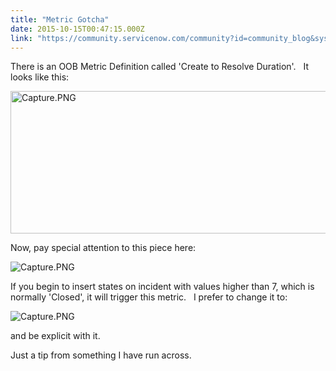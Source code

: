 ```yaml
---
title: "Metric Gotcha"
date: 2015-10-15T00:47:15.000Z
link: "https://community.servicenow.com/community?id=community_blog&sys_id=a61d62e5dbd0dbc01dcaf3231f961935"
---
```

<p>There is an OOB Metric Definition called 'Create to Resolve Duration'.   It looks like this:</p><p></p><p><img  alt="Capture.PNG" class="image-0 jive-image" src="e39fcd4edb14d304b322f4621f961998.iix" style="height: 228px; width: 620px;"/></p><p></p><p>Now, pay special attention to this piece here:</p><p></p><p><img  alt="Capture.PNG" class="image-1 jive-image" src="a1fda48adb549344e9737a9e0f96190c.iix" style="height: auto;"/></p><p></p><p>If you begin to insert states on incident with values higher than 7, which is normally 'Closed', it will trigger this metric.   I prefer to change it to:</p><p></p><p><img  alt="Capture.PNG" class="jive-image image-2" src="129e8486db1417041dcaf3231f961952.iix" style="height: auto;"/></p><p>and be explicit with it.</p><p></p><p>Just a tip from something I have run across.</p>